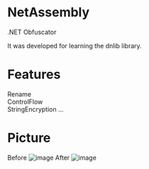 # NetAssembly
.NET Obfuscator  

It was developed for learning the dnlib library.
# Features
Rename  
ControlFlow  
StringEncryption ...    

  
# Picture

Before
![image](https://github.com/KingJunSeong/NetAssembly/assets/82876235/6cb00f7e-8b6f-440d-9677-850e152cf9f0)
After
![image](https://github.com/KingJunSeong/NetAssembly/assets/82876235/8d1218ad-7b01-4fc6-b004-1dbf77073943)
